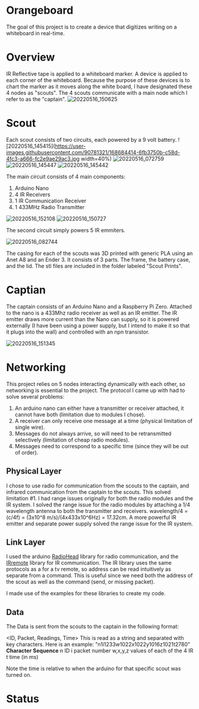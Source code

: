 # Orangeboard
The goal of this project is to create a device that digitizes writing on a whiteboard in real-time.

# Overview
IR Reflective tape is applied to a whiteboard marker. A device is applied to each corner of the whiteboard. Because the purpose of these devices is to chart the marker as it moves along the white board, I have designated these 4 nodes as "scouts". The 4 scouts communicate with a main node which I refer to as the "captain".
![20220516_150625](https://user-images.githubusercontent.com/90781321/168684107-fae5b3ba-30a8-41e3-acc1-6d2115eaf488.jpg)



# Scout
Each scout consists of two circuits, each powered by a 9 volt battery.
![20220516_145415](https://user-images.githubusercontent.com/90781321/168684414-6fb3750b-c58d-4fc3-a666-fc2e9ae29ac3.jpg width=40%)
![20220516_072759](https://user-images.githubusercontent.com/90781321/168684525-83288816-d222-4534-8c05-7559b22013c8.jpg)
![20220516_145447](https://user-images.githubusercontent.com/90781321/168684367-17d4f64f-75e0-4a6f-88f9-4ab8f0e55b34.jpg)
![20220516_145442](https://user-images.githubusercontent.com/90781321/168684388-3db38cf1-d481-4f0a-bcbe-572b4e280b2d.jpg)


The main circuit consists of 4 main components:
1. Arduino Nano
2. 4 IR Receivers
3. 1 IR Communication Receiver
4. 1 433MHz Radio Transmitter

![20220516_152108](https://user-images.githubusercontent.com/90781321/168684692-03326296-41d2-4e42-8b12-6359d9db6340.jpg)
![20220516_150727](https://user-images.githubusercontent.com/90781321/168684856-28e164aa-dbbf-4cea-a803-66df8609720d.jpg)

The second circuit simply powers 5 IR emmiters.


![20220516_082744](https://user-images.githubusercontent.com/90781321/168685090-4d4c9673-7224-4c8a-a969-1c5a5bb6dbba.jpg)


The casing for each of the scouts was 3D printed with generic PLA using an Anet A8 and an Ender 3. It consists of 3 parts. The frame, the battery case, and the lid.  The stl files are included in the folder labeled "Scout Prints".

# Captian
The captain consists of an Arduino Nano and a Raspberry Pi Zero. Attached to the nano is a 433Mhz radio receiver as well as an IR emitter. The IR emitter draws more current than the Nano can supply, so it is powered externally (I have been using a power supply, but I intend to make it so that it plugs into the wall) and controlled with an npn transistor.

![20220516_151345](https://user-images.githubusercontent.com/90781321/168684248-dfc6c001-b953-4ec3-b2be-6d383097a03f.jpg)

# Networking
This project relies on 5 nodes interacting dynamically with each other, so networking is essential to the project. The protocol I came up with had to solve several problems:
1. An arduino nano can either have a transmitter or receiver attached, it cannot have both (limitation due to modules I chose).
2. A receiver can only receive one message at a time (physical limitation of single wire).
3. Messages do not always arrive, so will need to be retransmitted selectively (limitation of cheap radio modules).
4. Messages need to correspond to a specific time (since they will be out of order).

## Physical Layer
I chose to use radio for communication from the scouts to the captain, and infrared communication from the captain to the scouts. This solved limitation #1. 
I had range issues originally for both the radio modules and the IR system. I solved the range issue for the radio modules by attaching a 1/4 wavelength antenna to both the transmitter and receivers. wavelength/4 = (c/4f) = (3x10^8 m/s)/(4x433x10^6Hz) = 17.32cm. A more powerful IR emitter and separate power supply solved the range issue for the IR system.

## Link Layer
I used the arduino <a href="https://www.airspayce.com/mikem/arduino/RadioHead/">RadioHead</a> library for radio communication, and the <a href="github.com/Arduino-IRremote/Arduino-IRremote">IRremote</a> library for IR communication. The IR library uses the same protocols as a for a tv remote, so address can be read intuitively as separate from a command. This is useful since we need both the address of the scout as well as the command (send, or missing packet).

I made use of the examples for these libraries to create my code.

## Data
The Data is sent from the scouts to the captain in the following format:

<ID, Packet, Readings, Time> 
This is read as a string and separated with key characters. Here is an example:
"n1i1233w1022x1022y1016z1021t2780"
**Character**     **Sequence**
      n                 ID
      i           packet number
   w,x,y,z  values of each of the 4 IR
      t            time (in ms)
      
Note the time is relative to when the arduino for that specific scout was turned on.


# Status

